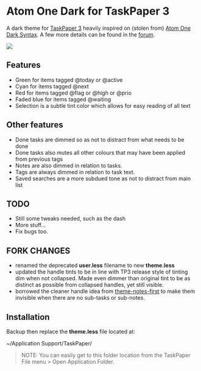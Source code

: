 # Atom One Dark for TaskPaper 3

A dark theme for [TaskPaper 3](http://taskpaper.com) heavily inspired on (stolen from) [Atom One Dark Syntax](https://github.com/atom/one-dark-syntax).
A few more details can be found in the [forum](http://support.hogbaysoftware.com/t/theme-dark-theme-based-on-atom-one-dark-syntax/1297).

![](https://raw.githubusercontent.com/pslobo/TaskPaper-Atom-One-Dark/master/Preview.png)

## Features

- Green for items tagged @today or @active
- Cyan for items tagged @next
- Red for items tagged @flag  or @high or @prio
- Faded blue for items tagged @waiting
- Selection is a subtle tint color which allows for easy reading of all text

## Other features

- Done tasks are dimmed so as not to distract from what needs to be done
- Done tasks also mutes all other colours that may have been applied from previous tags
- Notes are also dimmed in relation to tasks.
- Tags are always dimmed in relation to task text.
- Saved searches are a more subdued tone as not to distract from main list

## TODO

- Still some tweaks needed, such as the dash
- More stuff...
- Fix bugs too.

## FORK CHANGES

- renamed the deprecated **user.less** filename to new **theme.less**
- updated the handle tints to be in line with TP3 release style of tinting dim when not collapsed. Made even dimmer than original tint to be as distinct as possible from collapsed handles, yet still visible.
- borrowed the cleaner handle idea from [theme-notes-first](https://github.com/pascallaliberte/theme-notes-first) to make them invisible when there are no sub-tasks or sub-notes.

## Installation

Backup then replace the **theme.less** file located at:

  ~/Application Support/TaskPaper/

> NOTE: You can easily get to this folder location from the TaskPaper File menu > Open Application Folder.
